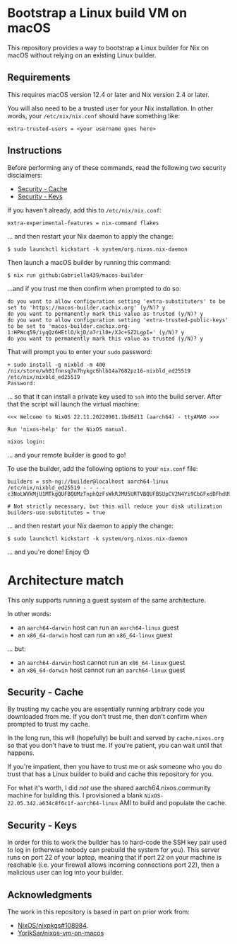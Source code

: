 # Bootstrap a Linux build VM on macOS

This repository provides a way to bootstrap a Linux builder for Nix on macOS
without relying on an existing Linux builder.

## Requirements

This requires macOS version 12.4 or later and Nix version 2.4 or later.

You will also need to be a trusted user for your Nix installation.  In other
words, your `/etc/nix/nix.conf` should have something like:

```
extra-trusted-users = <your username goes here>
```

## Instructions

Before performing any of these commands, read the following two security
disclaimers:

* [Security - Cache](#security---cache)
* [Security - Keys](#security---keys)

If you haven't already, add this to `/etc/nix/nix.conf`:

```
extra-experimental-features = nix-command flakes
```

… and then restart your Nix daemon to apply the change:

```ShellSession
$ sudo launchctl kickstart -k system/org.nixos.nix-daemon
```

Then launch a macOS builder by running this command:

```ShellSession
$ nix run github:Gabriella439/macos-builder
```

…and if you trust me then confirm when prompted to do so:

```ShellSession
do you want to allow configuration setting 'extra-substituters' to be set to 'https://macos-builder.cachix.org' (y/N)? y
do you want to permanently mark this value as trusted (y/N)? y
do you want to allow configuration setting 'extra-trusted-public-keys' to be set to 'macos-builder.cachix.org-1:HPWcq59/iyqQz6HEtlO/kjD/a7ril0+/XJc+SZ2LgpI=' (y/N)? y
do you want to permanently mark this value as trusted (y/N)? y
```

That will prompt you to enter your `sudo` password:

```
+ sudo install -g nixbld -m 400 /nix/store/wh01fnnsq7n7hykgc6hlb14a7682pz16-nixbld_ed25519 /etc/nix/nixbld_ed25519
Password:
```

… so that it can install a private key used to `ssh` into the build server.
After that the script will launch the virtual machine:

```
<<< Welcome to NixOS 22.11.20220901.1bd8d11 (aarch64) - ttyAMA0 >>>

Run 'nixos-help' for the NixOS manual.

nixos login:
```

… and your remote builder is good to go!

To use the builder, add the following options to your `nix.conf` file:

```
builders = ssh-ng://builder@localhost aarch64-linux /etc/nix/nixbld_ed25519 - - - - c3NoLWVkMjU1MTkgQUFBQUMzTnphQzFsWkRJMU5URTVBQUFBSUpCV2N4Yi9CbGFxdDFhdU90RStGOFFVV3JVb3RpQzVxQkorVXVFV2RWQ2Igcm9vdEBuaXhvcwo='

# Not strictly necessary, but this will reduce your disk utilization
builders-use-substitutes = true
```

… and then restart your Nix daemon to apply the change:

```ShellSession
$ sudo launchctl kickstart -k system/org.nixos.nix-daemon
```

… and you're done!  Enjoy 😊

# Architecture match

This only supports running a guest system of the same architecture.

In other words:

- an `aarch64-darwin` host can run an `aarch64-linux` guest
- an `x86_64-darwin` host can run an `x86_64-linux` guest

… but:

- an `aarch64-darwin` host cannot run an `x86_64-linux` guest
- an `x86_64-darwin` host cannot run an `aarch64-linux` guest

## Security - Cache

By trusting my cache you are essentially running arbitrary code you downloaded
from me.  If you don't trust me, then don't confirm when prompted to trust my
cache.

In the long run, this will (hopefully) be built and served by `cache.nixos.org`
so that you don't have to trust me.  If you're patient, you can wait until that
happens.

If you're impatient, then you have to trust me or ask someone who you do trust
that has a Linux builder to build and cache this repository for you.

For what it's worth, I did *not* use the shared aarch64.nixos.community
machine for building this.  I provisioned a blank
`NixOS-22.05.342.a634c8f6c1f-aarch64-linux` AMI to build and populate the
cache.

## Security - Keys

In order for this to work the builder has to hard-code the SSH key pair used to
log in (otherwise nobody can prebuild the system for you).  This server runs on
port 22 of your laptop, meaning that if port 22 on your machine is reachable
(i.e. your firewall allows incoming connections port 22), then a malicious
user can log into your builder.

## Acknowledgments

The work in this repository is based in part on prior work from:

- [NixOS/nixpkgs#108984](https://github.com/NixOS/nixpkgs/issues/108984).
- [YorikSar/nixos-vm-on-macos](https://github.com/YorikSar/nixos-vm-on-macos)
